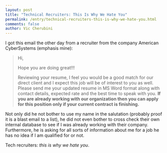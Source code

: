 ```yaml
---
layout: post
title: "Technical Recruiters: This Is Why We Hate You"
permalink: /entry/technical-recruiters-this-is-why-we-hate-you.html
comments: false
author: Vic Cherubini
---
```


I got this email the other day from a recruiter from the company American CyberSystems (emphasis mine):

> Hi,
>
> Hope you are doing great!!!
>
> Reviewing your resume, I feel you would be a good match for our direct client and I expect this job will be of interest to you as well. Please send me your updated resume in MS Word format along with contact details, expected rate and the best time to speak with you. **If you are already working with our organization then you can apply for this position only if your current contract is finishing.**

Not only did he not bother to use my name in the salutation (probably proof it is a blast email to a list), he did not even bother to cross check their own internal database to see if I was already working with their company. Furthermore, he is asking for all sorts of information about me for a job he has no idea if I am qualified for or not.

Tech recruiters: *this is why we hate you*.
